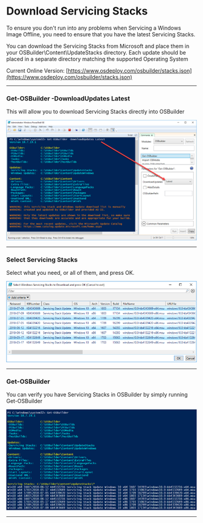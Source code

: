 # Download Servicing Stacks

To ensure you don't run into any problems when Servicing a Windows Image Offline, you need to ensure that you have the latest Servicing Stacks.

You can download the Servicing Stacks from Microsoft and place them in your OSBuilder\Content\UpdateStacks directory.  Each update should be placed in a separate directory matching the supported Operating System

Current Online Version: [https://www.osdeploy.com/osbuilder/stacks.json](https://www.osdeploy.com/osbuilder/stacks.json)

---

### Get-OSBuilder -DownloadUpdates Latest

This will allow you to download Servicing Stacks directly into OSBuilder

![](/assets/2018-07-19_22-23-10.png)

---

### Select Servicing Stacks

Select what you need, or all of them, and press OK.

![](/assets/2018-07-19_22-25-05.png)

---

### Get-OSBuilder

You can verify you have Servicing Stacks in OSBuilder by simply running Get-OSBuilder

![](/assets/2018-07-19_22-27-03.png)

---



